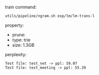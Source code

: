
train command:

```bash
utils/pipeline/ngram.sh exp/lm/lm-trans-l
```

property:

- prune: 
- type:  trie
- size:  1.3GB

perplexity:

```
Test file: test_net -> ppl: 59.07
Test file: test_meeting -> ppl: 55.39
```
